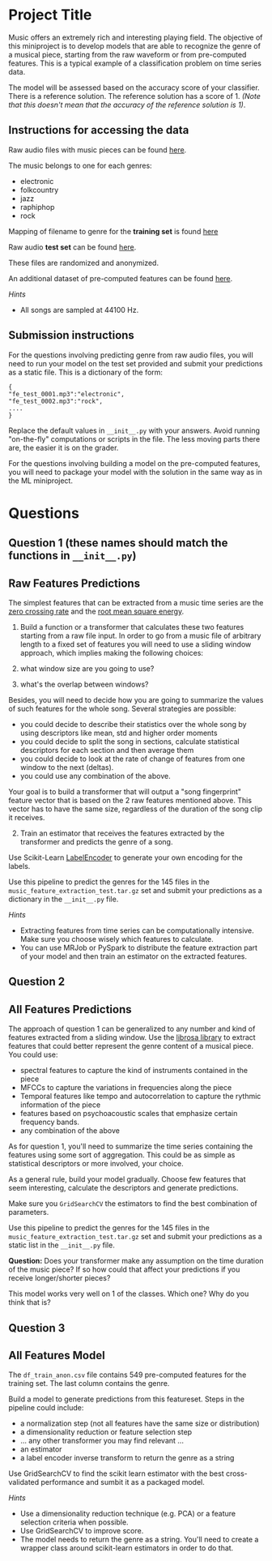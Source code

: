 # Project Title

Music offers an extremely rich and interesting playing field. The objective of this miniproject is to develop models that are able to recognize the genre of a musical piece, starting from the raw waveform or from pre-computed features. This is a typical example of a classification problem on time series data.

The model will be assessed based on the accuracy score of your classifier.  There is a reference solution.  The reference solution has a score of 1. *(Note that this doesn't mean that the accuracy of the reference solution is 1)*.

## Instructions for accessing the data

Raw audio files with music pieces can be found [here](http://thedataincubator.s3.amazonaws.com/coursedata/mldata/music_train.tar.gz).

The music belongs to one for each genres:
- electronic
- folkcountry
- jazz
- raphiphop
- rock

Mapping of filename to genre for the **training set** is found [here](http://thedataincubator.s3.amazonaws.com/coursedata/mldata/music_train_labels.csv)

Raw audio **test set** can be found [here](http://thedataincubator.s3.amazonaws.com/coursedata/mldata/music_feature_extraction_test.tar.gz).

These files are randomized and anonymized.

An additional dataset of pre-computed features can be found [here](http://thedataincubator.s3.amazonaws.com/coursedata/mldata/df_train_anon.csv).

*Hints*
- All songs are sampled at 44100 Hz.


## Submission instructions

For the questions involving predicting genre from raw audio files, you will need to run your model on the test set provided and submit your predictions as a static file. This is a dictionary of the form:

    {
    "fe_test_0001.mp3":"electronic",
    "fe_test_0002.mp3":"rock",
    ....
    }

Replace the default values in `__init__.py` with your answers. Avoid running "on-the-fly" computations or scripts in the file. The less moving parts there are, the easier it is on the grader.

For the questions involving building a model on the pre-computed features, you will need to package your model with the solution in the same way as in the ML miniproject.

# Questions

## Question 1 (these names should match the functions in `__init__.py`)
## Raw Features Predictions
The simplest features that can be extracted from a music time series are the [zero crossing rate](https://en.wikipedia.org/wiki/Zero-crossing_rate) and the [root mean square energy](https://en.wikipedia.org/wiki/Root_mean_square).

1) Build a function or a transformer that calculates these two features starting from a raw file input.
In order to go from a music file of arbitrary length to a fixed set of features you will need to use a sliding window approach, which implies making the following choices:

1) what window size are you going to use?
2) what's the overlap between windows?

Besides, you will need to decide how you are going to summarize the values of such features for the whole song. Several strategies are possible:
-  you could decide to describe their statistics over the whole song by using descriptors like mean, std and higher order moments
-  you could decide to split the song in sections, calculate statistical descriptors for each section and then average them
-  you could decide to look at the rate of change of features from one window to the next (deltas).
-  you could use any combination of the above.

Your goal is to build a transformer that will output a "song fingerprint" feature vector that is based on the 2 raw features mentioned above. This vector has to have the same size, regardless of the duration of the song clip it receives.

2) Train an estimator that receives the features extracted by the transformer and predicts the genre of a song.

Use Scikit-Learn [LabelEncoder](http://scikit-learn.org/stable/modules/generated/sklearn.preprocessing.LabelEncoder.html) to generate your own encoding for the labels.

Use this pipeline to predict the genres for the 145 files in the `music_feature_extraction_test.tar.gz` set and submit your predictions as a dictionary in the `__init__.py` file.

*Hints*
- Extracting features from time series can be computationally intensive. Make sure you choose wisely which features to calculate.
- You can use MRJob or PySpark to distribute the feature extraction part of your model and then train an estimator on the extracted features.


## Question 2
## All Features Predictions
The approach of question 1 can be generalized to any number and kind of features extracted from a sliding window. Use the [librosa library](http://bmcfee.github.io/librosa/) to extract features that could better represent the genre content of a musical piece.
You could use:
- spectral features to capture the kind of instruments contained in the piece
- MFCCs to capture the variations in frequencies along the piece
- Temporal features like tempo and autocorrelation to capture the rythmic information of the piece
- features based on psychoacoustic scales that emphasize certain frequency bands.
- any combination of the above

As for question 1, you'll need to summarize the time series containing the features using some sort of aggregation. This could be as simple as statistical descriptors or more involved, your choice.

As a general rule, build your model gradually. Choose few features that seem interesting, calculate the descriptors and generate predictions.

Make sure you `GridSearchCV` the estimators to find the best combination of parameters.

Use this pipeline to predict the genres for the 145 files in the `music_feature_extraction_test.tar.gz` set and submit your predictions as a static list in the `__init__.py` file.

**Question:**
Does your transformer make any assumption on the time duration of the music piece? If so how could that affect your predictions if you receive longer/shorter pieces?

This model works very well on 1 of the classes. Which one? Why do you think that is?

## Question 3
## All Features Model
The `df_train_anon.csv` file contains 549 pre-computed features for the training set. The last column contains the genre.

Build a model to generate predictions from this featureset. Steps in the pipeline could include:

- a normalization step (not all features have the same size or distribution)
- a dimensionality reduction or feature selection step
- ... any other transformer you may find relevant ...
- an estimator
- a label encoder inverse transform to return the genre as a string

Use GridSearchCV to find the scikit learn estimator with the best cross-validated performance and sumbit it as a packaged model.

*Hints*
- Use a dimensionality reduction technique (e.g. PCA) or a feature selection criteria when possible.
- Use GridSearchCV to improve score.
- The model needs to return the genre as a string. You'll need to create a wrapper class around scikit-learn estimators in order to do that.
